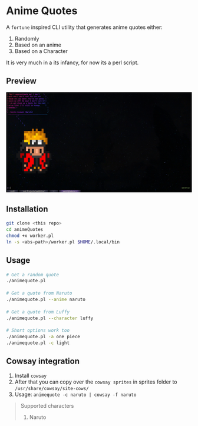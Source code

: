 # Anime Quotes
A `fortune` inspired CLI utility that generates anime quotes either:
  1. Randomly
  2. Based on an anime
  3. Based on a Character

It is very much in a its infancy, for now its a perl script.

## Preview
![Preview_Naruto](./assets/Naruto.png)

## Installation
```bash
git clone <this repo>
cd animeQuotes
chmod +x worker.pl 
ln -s <abs-path>/worker.pl $HOME/.local/bin
```

## Usage
```bash
# Get a random quote
./animequote.pl

# Get a quote from Naruto
./animequote.pl --anime naruto

# Get a quote from Luffy
./animequote.pl --character luffy

# Short options work too
./animequote.pl -a one piece
./animequote.pl -c light
```
## Cowsay integration
1. Install `cowsay` 
2. After that you can copy over the `cowsay sprites` in sprites folder to `/usr/share/cowsay/site-cows/`
3. Usage: `animequote -c naruto | cowsay -f naruto`
> Supported characters
> 1. Naruto
